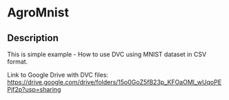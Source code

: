 # AgroMnist

## Description
This is simple example - How to use DVC using MNIST dataset in CSV format.

Link to Google Drive with DVC files: https://drive.google.com/drive/folders/15o0GoZ5fB23p_KFOaOMl_wUqoPEPjf2p?usp=sharing
